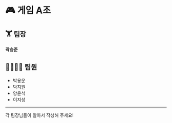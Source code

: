 # 🎮 게임 A조 
## 🏋 팀장
**곽승준**
## 👨‍👨‍👧‍👦 팀원</br>
* 박용운</br>
* 박지원</br>
* 양윤석</br>
* 이지성</br>
-------------
각 팀장님들이 알아서 작성해 주세요!
